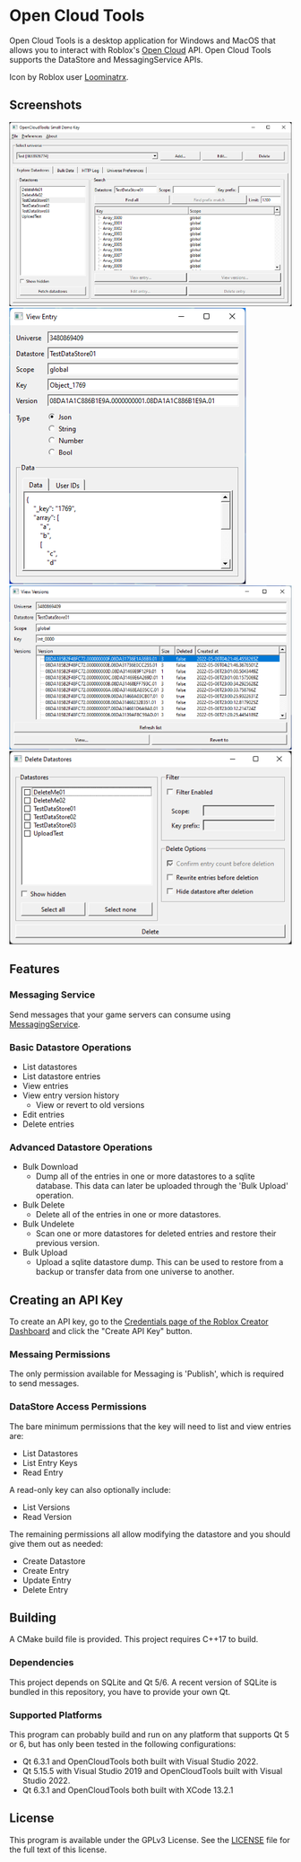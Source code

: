 # Open Cloud Tools

Open Cloud Tools is a desktop application for Windows and MacOS that allows you to interact with Roblox's [Open Cloud](https://create.roblox.com/docs/open-cloud/index) API. Open Cloud Tools supports the DataStore and MessagingService APIs.

Icon by Roblox user [Loominatrx](https://devforum.roblox.com/u/loominatrx/summary).

## Screenshots

![Explore Datastore](./extra/img/explore_datastore.png)
![View Entry](./extra/img/view_entry.png)
![View Versions](./extra/img/view_versions.png)
![Bulk Delete](./extra/img/bulk_delete.png)

## Features

### Messaging Service

Send messages that your game servers can consume using [MessagingService](https://create.roblox.com/docs/reference/engine/classes/MessagingService).

### Basic Datastore Operations

* List datastores
* List datastore entries
* View entries
* View entry version history
  * View or revert to old versions
* Edit entries
* Delete entries

### Advanced Datastore Operations

* Bulk Download
  * Dump all of the entries in one or more datastores to a sqlite database. This data can later be uploaded through the 'Bulk Upload' operation.
* Bulk Delete
  * Delete all of the entries in one or more datastores.
* Bulk Undelete
  * Scan one or more datastores for deleted entries and restore their previous version.
* Bulk Upload
  * Upload a sqlite datastore dump. This can be used to restore from a backup or transfer data from one universe to another.

## Creating an API Key

To create an API key, go to the [Credentials page of the Roblox Creator Dashboard](https://create.roblox.com/credentials) and click the "Create API Key" button.

### Messaing Permissions

The only permission available for Messaging is 'Publish', which is required to send messages.

### DataStore Access Permissions

The bare minimum permissions that the key will need to list and view entries are:
* List Datastores
* List Entry Keys
* Read Entry

A read-only key can also optionally include:
* List Versions
* Read Version

The remaining permissions all allow modifying the datastore and you should give them out as needed:
* Create Datastore
* Create Entry
* Update Entry
* Delete Entry

## Building

A CMake build file is provided. This project requires C++17 to build.

### Dependencies

This project depends on SQLite and Qt 5/6. A recent version of SQLite is bundled in this repository, you have to provide your own Qt.

### Supported Platforms

This program can probably build and run on any platform that supports Qt 5 or 6, but has only been tested in the following configurations:
* Qt 6.3.1 and OpenCloudTools both built with Visual Studio 2022.
* Qt 5.15.5 with Visual Studio 2019 and OpenCloudTools built with Visual Studio 2022.
* Qt 6.3.1 and OpenCloudTools both built with XCode 13.2.1

## License

This program is available under the GPLv3 License. See the [LICENSE](./LICENSE) file for the full text of this license.
